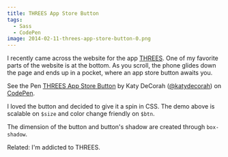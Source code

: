 ```yaml
---
title: THREES App Store Button
tags:
  - Sass
  - CodePen
image: 2014-02-11-threes-app-store-button-0.png
---
```


I recently came across the website for the app [THREES](http://asherv.com/threes/). One of my favorite parts of the website is at the bottom. As you scroll, the phone glides down the page and ends up in a pocket, where an app store button awaits you.

<p data-height="266" data-theme-id="97" data-slug-hash="dAwft" data-default-tab="result" class='codepen'>See the Pen <a href='http://codepen.io/katydecorah/pen/dAwft'>THREES App Store Button</a> by Katy DeCorah (<a href='http://codepen.io/katydecorah'>@katydecorah</a>) on <a href='http://codepen.io'>CodePen</a>.</p>

I loved the button and decided to give it a spin in CSS. The demo above is scalable on `$size` and color change friendly on `$btn`.

The dimension of the button and button's shadow are created through `box-shadow`.

Related: I'm addicted to THREES.
